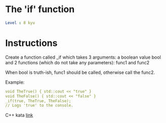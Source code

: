 # The 'if' function

```yaml
Level : 8 kyu
```

# Instructions

Create a function called _if which takes 3 arguments: a boolean value bool and 2 functions (which do not take any parameters): func1 and func2

When bool is truth-ish, func1 should be called, otherwise call the func2.

Example:

```yaml
void TheTrue() { std::cout << "true" }
void TheFalse() { std::cout << "false" }
_if(true, TheTrue, TheFalse);
// Logs 'true' to the console.
```
 
C++ kata [link](https://www.codewars.com/kata/54147087d5c2ebe4f1000805/train/cpp)